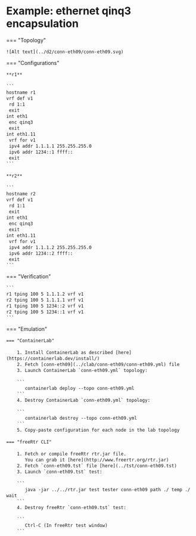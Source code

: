 # Example: ethernet qinq3 encapsulation

=== "Topology"

    ![Alt text](../d2/conn-eth09/conn-eth09.svg)

=== "Configurations"

    **r1**

    ```
    hostname r1
    vrf def v1
     rd 1:1
     exit
    int eth1
     enc qinq3
     exit
    int eth1.11
     vrf for v1
     ipv4 addr 1.1.1.1 255.255.255.0
     ipv6 addr 1234::1 ffff::
     exit
    ```

    **r2**

    ```
    hostname r2
    vrf def v1
     rd 1:1
     exit
    int eth1
     enc qinq3
     exit
    int eth1.11
     vrf for v1
     ipv4 addr 1.1.1.2 255.255.255.0
     ipv6 addr 1234::2 ffff::
     exit
    ```

=== "Verification"

    ```
    r1 tping 100 5 1.1.1.2 vrf v1
    r2 tping 100 5 1.1.1.1 vrf v1
    r1 tping 100 5 1234::2 vrf v1
    r2 tping 100 5 1234::1 vrf v1
    ```

=== "Emulation"

    === "ContainerLab"

        1. Install ContainerLab as described [here](https://containerlab.dev/install/)  
        2. Fetch [conn-eth09](../clab/conn-eth09/conn-eth09.yml) file  
        3. Launch ContainerLab `conn-eth09.yml` topology:  

        ```
           containerlab deploy --topo conn-eth09.yml  
        ```
        4. Destroy ContainerLab `conn-eth09.yml` topology:  

        ```
           containerlab destroy --topo conn-eth09.yml  
        ```
        5. Copy-paste configuration for each node in the lab topology

    === "freeRtr CLI"

        1. Fetch or compile freeRtr rtr.jar file.  
           You can grab it [here](http://www.freertr.org/rtr.jar)  
        2. Fetch `conn-eth09.tst` file [here](../tst/conn-eth09.tst)  
        3. Launch `conn-eth09.tst` test:  

        ```
           java -jar ../../rtr.jar test tester conn-eth09 path ./ temp ./ wait
        ```
        4. Destroy freeRtr `conn-eth09.tst` test:  

        ```
           Ctrl-C (In freeRtr test window)
        ```


